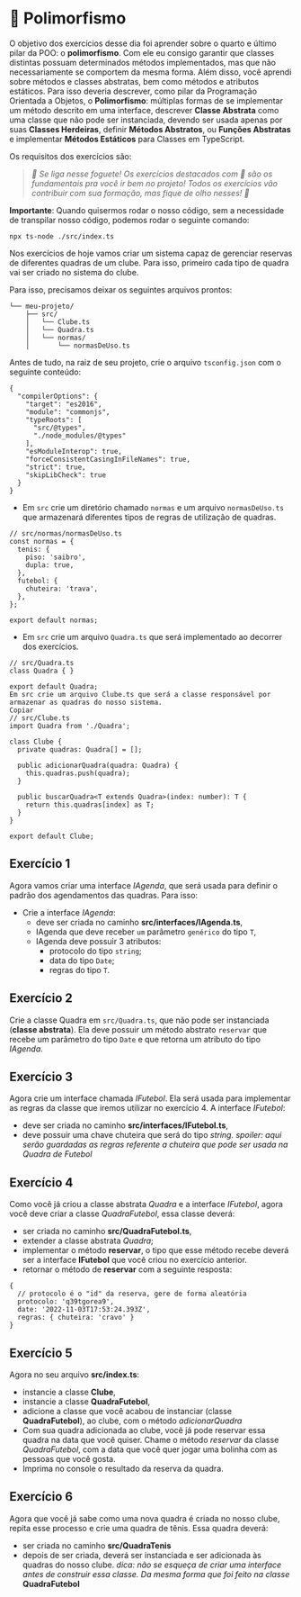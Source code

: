 # :pencil: Polimorfismo

O objetivo dos exercícios desse dia foi aprender sobre o quarto e último pilar da POO: o **polimorfismo**. Com ele eu consigo garantir que classes distintas possuam determinados métodos implementados, mas que não necessariamente se comportem da mesma forma. Além disso, você aprendi sobre métodos e classes abstratas, bem como métodos e atributos estáticos. Para isso deveria descrever, como pilar da Programação Orientada a Objetos, o **Polimorfismo**: múltiplas formas de se implementar um método descrito em uma interface, descrever **Classe Abstrata** como uma classe que não pode ser instanciada, devendo ser usada apenas por suas **Classes Herdeiras**, definir **Métodos Abstratos**, ou **Funções Abstratas** e implementar **Métodos Estáticos** para Classes em TypeScript.

Os requisitos dos exercícios são:

> _🚀 Se liga nesse foguete!_
> _Os exercícios destacados com 🚀 são os fundamentais pra você ir bem no projeto! Todos os exercícios vão contribuir com sua formação, mas fique de olho nesses! 👀_

**Importante**: Quando quisermos rodar o nosso código, sem a necessidade de transpilar nosso código, podemos rodar o seguinte comando:

```
npx ts-node ./src/index.ts
```

Nos exercícios de hoje vamos criar um sistema capaz de gerenciar reservas de diferentes quadras de um clube. Para isso, primeiro cada tipo de quadra vai ser criado no sistema do clube.

Para isso, precisamos deixar os seguintes arquivos prontos:

```
└── meu-projeto/
    ├── src/
    │   └── Clube.ts
    │   └── Quadra.ts
    │   └── normas/
    │       └── normasDeUso.ts
```

Antes de tudo, na raiz de seu projeto, crie o arquivo `tsconfig.json` com o seguinte conteúdo:

```
{
  "compilerOptions": {
    "target": "es2016",
    "module": "commonjs",
    "typeRoots": [
      "src/@types",
      "./node_modules/@types"
    ],
    "esModuleInterop": true,
    "forceConsistentCasingInFileNames": true,
    "strict": true,
    "skipLibCheck": true
  }
}
```

- Em `src` crie um diretório chamado `normas` e um arquivo `normasDeUso.ts` que armazenará diferentes tipos de regras de utilização de quadras.

```
// src/normas/normasDeUso.ts
const normas = {
  tenis: {
    piso: 'saibro',
    dupla: true,
  },
  futebol: {
    chuteira: 'trava',
  },
};

export default normas;
```

- Em `src` crie um arquivo `Quadra.ts` que será implementado ao decorrer dos exercícios.

```
// src/Quadra.ts
class Quadra { }

export default Quadra;
Em src crie um arquivo Clube.ts que será a classe responsável por armazenar as quadras do nosso sistema.
Copiar
// src/Clube.ts
import Quadra from './Quadra';

class Clube {
  private quadras: Quadra[] = [];

  public adicionarQuadra(quadra: Quadra) {
    this.quadras.push(quadra);
  }

  public buscarQuadra<T extends Quadra>(index: number): T {
    return this.quadras[index] as T;
  }
}

export default Clube;
```

## Exercício 1

Agora vamos criar uma interface _IAgenda_, que será usada para definir o padrão dos agendamentos das quadras. Para isso:

- Crie a interface _IAgenda_:
  - deve ser criada no caminho **src/interfaces/IAgenda.ts**,
  - IAgenda que deve receber `um` parâmetro `genérico` do tipo `T`,
  - IAgenda deve possuir 3 atributos:
    - protocolo do tipo `string`;
    - data do tipo `Date`;
    - regras do tipo `T`.

## Exercício 2

Crie a classe Quadra em `src/Quadra.ts`, que não pode ser instanciada (**classe abstrata**). Ela deve possuir um método abstrato `reservar` que recebe um parâmetro do tipo `Date` e que retorna um atributo do tipo _IAgenda_.

## Exercício 3

Agora crie um interface chamada _IFutebol_. Ela será usada para implementar as regras da classe que iremos utilizar no exercício 4. A interface _IFutebol_:

- deve ser criada no caminho **src/interfaces/IFutebol.ts**,
- deve possuir uma chave chuteira que será do tipo _string. spoiler: aqui serão guardadas as regras referente a chuteira que pode ser usada na Quadra de Futebol_

## Exercício 4

Como você já criou a classe abstrata _Quadra_ e a interface _IFutebol_, agora você deve criar a classe _QuadraFutebol_, essa classe deverá:

- ser criada no caminho **src/QuadraFutebol.ts**,
- extender a classe abstrata _Quadra_;
- implementar o método **reservar**, o tipo que esse método recebe deverá ser a interface **IFutebol** que você criou no exercício anterior.
- retornar o método de **reservar** com a seguinte resposta:

```
{
  // protocolo é o "id" da reserva, gere de forma aleatória
  protocolo: 'q39tgorea9',
  date: '2022-11-03T17:53:24.393Z',
  regras: { chuteira: 'cravo' }
}
```

## Exercício 5

Agora no seu arquivo **src/index.ts**:

- instancie a classe **Clube**,
- instancie a classe **QuadraFutebol**,
- adicione a classe que você acabou de instanciar (classe **QuadraFutebol**), ao clube, com o método _adicionarQuadra_
- Com sua quadra adicionada ao clube, você já pode reservar essa quadra na data que você quiser. Chame o método _reservar_ da classe _QuadraFutebol_, com a data que você quer jogar uma bolinha com as pessoas que você gosta.
- Imprima no console o resultado da reserva da quadra.

## Exercício 6

Agora que você já sabe como uma nova quadra é criada no nosso clube, repita esse processo e crie uma quadra de tênis. Essa quadra deverá:

- ser criada no caminho **src/QuadraTenis**
- depois de ser criada, deverá ser instanciada e ser adicionada às quadras do nosso clube.
_dica: não se esqueça de criar uma interface antes de construir essa classe. Da mesma forma que foi feito na classe_ **QuadraFutebol**
